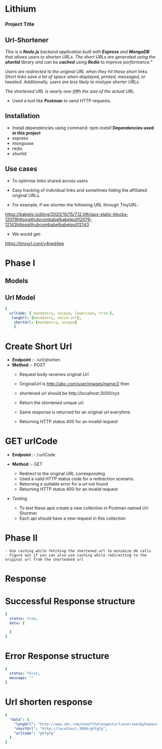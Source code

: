 # Lithium

### Project Title
  ##  Url-Shortener

*This is a **Node.js** backend application built with **Express** and **MongoDB** that allows users to shorten URLs. The short URLs are generated using the **shortid** library and can be **cached** using **Redis** to improve performance.*"

*Users are redirected to the original URL when they hit these short links. Short links save a lot of space when displayed, printed, messaged, or tweeted. Additionally, users are less likely to mistype shorter URLs*.

*The shortened URL is nearly one-fifth the size of the actual URL.*

- Used a tool like **Postman** to send HTTP requests.

## Installation
- Install dependencies using command: *npm install*
**Dependencies used in this project**
- express
- mongoose
- redis
- shortid

## Use cases
- To optimise links shared across users
- Easy tracking of individual links and sometimes hiding the affiliated original URLs.

- For example, if we shorten the following URL through TinyURL:

https://babeljs.io/blog/2020/10/15/7.12.0#class-static-blocks-12079httpsgithubcombabelbabelpull12079-12143httpsgithubcombabelbabelpull12143

- We would get:

https://tinyurl.com/y4ned4ep



# Phase I
## Models
## Url Model

```yaml
{ 
  urlCode: { mandatory, unique, lowercase, trim },
   longUrl: {mandatory, valid url},
    shortUrl: {mandatory, unique} 
    }
```
# Create Short Url
 - **Endpoint** :- /url/shorten
 - **Method** :- POST
    - Request body receives original Url

    -  OriginalUrl is http://abc.com/user/images/name/2 then
    -  shortened url should be http://localhost:3000/xyz
    - Return the shortened unique url. 
    - Same response is returned for an original url everytime
    - Returning HTTP status 400 for an invalid request

# GET urlCode
 - **Endpoint** :- /:urlCode
 - **Method** :- GET
    - Redirect to the original URL corresponding
    - Used a valid HTTP status code for a redirection scenario.
    - Returning a suitable error for a url not found
    - Returning HTTP status 400 for an invalid request

- *Testing*
    - To test these apis create a new collection in Postman named  Url Shortner
    - Each api should have a new request in this collection

# Phase II
    - Use caching while fetching the shortened url to minimize db calls.
    - Figure out if you can also use caching while redirecting to the original url from the shortedned url

# Response
# Successful Response structure
```yaml
{
  status: true,
  data: {

  }
}
```

# Error Response structure
```yaml
{
  status: false,
  message: ""
}
```

# Url shorten response

```yaml
{
  "data": {
    "longUrl": "http://www.abc.com/oneofthelongesturlseverseenbyhumans.com",
    "shortUrl": "http://localhost:3000/ghfgfg",
    "urlCode": "ghfgfg"
  } 
}
```